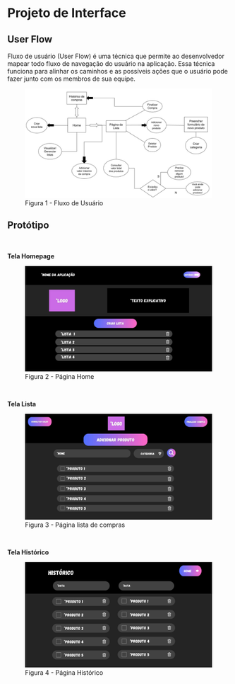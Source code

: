 
# Projeto de Interface

## User Flow

Fluxo de usuário (User Flow) é uma técnica que permite ao desenvolvedor mapear todo fluxo de navegação do usuário na aplicação. Essa técnica funciona para alinhar os caminhos e as possíveis ações que o usuário pode fazer junto com os membros de sua equipe.

<figure> 
  <img src="/documentos/img/FluxoUserAtt.jpg"
    <figcaption>Figura 1 - Fluxo de Usuário</figcaption>
</figure> 

## Protótipo
<br/>

 **Tela Homepage** 
 <br/>

<figure> 
  <img src="/documentos/img/HomeAtt.jpg"
    <figcaption>Figura 2 - Página Home </figcaption>
</figure> <br/>

 **Tela Lista** <br/>

<figure> 
  <img src="/documentos/img/ListaP.jpg"
    <figcaption>Figura 3 - Página lista de compras </figcaption>
</figure>  
<br/>

 **Tela Histórico** <br/>

<figure> 
  <img src="/documentos/img/Historico.png"
    <figcaption>Figura 4 - Página Histórico </figcaption>
</figure> 
 


